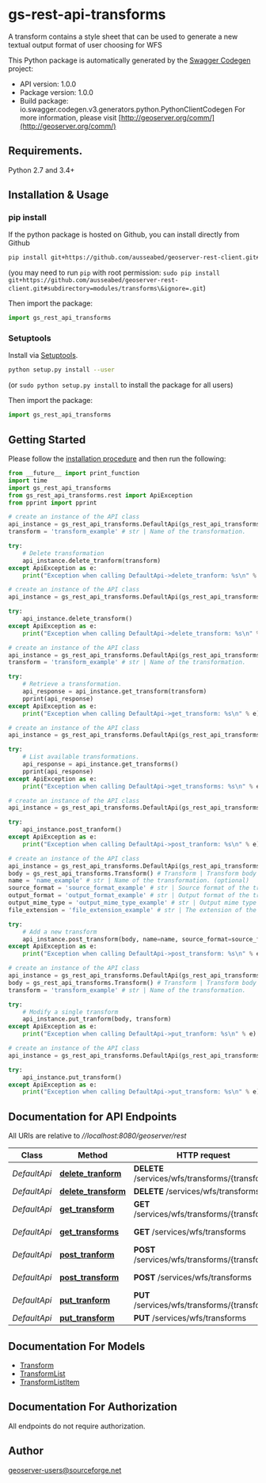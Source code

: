 # gs-rest-api-transforms
A transform contains a style sheet that can be used to generate a new textual output format of user choosing for WFS

This Python package is automatically generated by the [Swagger Codegen](https://github.com/swagger-api/swagger-codegen) project:

- API version: 1.0.0
- Package version: 1.0.0
- Build package: io.swagger.codegen.v3.generators.python.PythonClientCodegen
For more information, please visit [http://geoserver.org/comm/](http://geoserver.org/comm/)

## Requirements.

Python 2.7 and 3.4+

## Installation & Usage
### pip install

If the python package is hosted on Github, you can install directly from Github

```sh
pip install git+https://github.com/ausseabed/geoserver-rest-client.git#subdirectory=modules/transforms\&ignore=.git
```
(you may need to run `pip` with root permission: `sudo pip install git+https://github.com/ausseabed/geoserver-rest-client.git#subdirectory=modules/transforms\&ignore=.git`)

Then import the package:
```python
import gs_rest_api_transforms 
```

### Setuptools

Install via [Setuptools](http://pypi.python.org/pypi/setuptools).

```sh
python setup.py install --user
```
(or `sudo python setup.py install` to install the package for all users)

Then import the package:
```python
import gs_rest_api_transforms
```

## Getting Started

Please follow the [installation procedure](#installation--usage) and then run the following:

```python
from __future__ import print_function
import time
import gs_rest_api_transforms
from gs_rest_api_transforms.rest import ApiException
from pprint import pprint

# create an instance of the API class
api_instance = gs_rest_api_transforms.DefaultApi(gs_rest_api_transforms.ApiClient(configuration))
transform = 'transform_example' # str | Name of the transformation.

try:
    # Delete transformation
    api_instance.delete_tranform(transform)
except ApiException as e:
    print("Exception when calling DefaultApi->delete_tranform: %s\n" % e)

# create an instance of the API class
api_instance = gs_rest_api_transforms.DefaultApi(gs_rest_api_transforms.ApiClient(configuration))

try:
    api_instance.delete_transform()
except ApiException as e:
    print("Exception when calling DefaultApi->delete_transform: %s\n" % e)

# create an instance of the API class
api_instance = gs_rest_api_transforms.DefaultApi(gs_rest_api_transforms.ApiClient(configuration))
transform = 'transform_example' # str | Name of the transformation.

try:
    # Retrieve a transformation.
    api_response = api_instance.get_transform(transform)
    pprint(api_response)
except ApiException as e:
    print("Exception when calling DefaultApi->get_transform: %s\n" % e)

# create an instance of the API class
api_instance = gs_rest_api_transforms.DefaultApi(gs_rest_api_transforms.ApiClient(configuration))

try:
    # List available transformations.
    api_response = api_instance.get_transforms()
    pprint(api_response)
except ApiException as e:
    print("Exception when calling DefaultApi->get_transforms: %s\n" % e)

# create an instance of the API class
api_instance = gs_rest_api_transforms.DefaultApi(gs_rest_api_transforms.ApiClient(configuration))

try:
    api_instance.post_tranform()
except ApiException as e:
    print("Exception when calling DefaultApi->post_tranform: %s\n" % e)

# create an instance of the API class
api_instance = gs_rest_api_transforms.DefaultApi(gs_rest_api_transforms.ApiClient(configuration))
body = gs_rest_api_transforms.Transform() # Transform | Transform body to upload.
name = 'name_example' # str | Name of the transformation. (optional)
source_format = 'source_format_example' # str | Source format of the transformation. (optional)
output_format = 'output_format_example' # str | Output format of the transformation. (optional)
output_mime_type = 'output_mime_type_example' # str | Output mime type of the transformation. (optional)
file_extension = 'file_extension_example' # str | The extension of the file generated by the transformation. (optional)

try:
    # Add a new transform
    api_instance.post_transform(body, name=name, source_format=source_format, output_format=output_format, output_mime_type=output_mime_type, file_extension=file_extension)
except ApiException as e:
    print("Exception when calling DefaultApi->post_transform: %s\n" % e)

# create an instance of the API class
api_instance = gs_rest_api_transforms.DefaultApi(gs_rest_api_transforms.ApiClient(configuration))
body = gs_rest_api_transforms.Transform() # Transform | Transform body to upload.
transform = 'transform_example' # str | Name of the transformation.

try:
    # Modify a single transform
    api_instance.put_tranform(body, transform)
except ApiException as e:
    print("Exception when calling DefaultApi->put_tranform: %s\n" % e)

# create an instance of the API class
api_instance = gs_rest_api_transforms.DefaultApi(gs_rest_api_transforms.ApiClient(configuration))

try:
    api_instance.put_transform()
except ApiException as e:
    print("Exception when calling DefaultApi->put_transform: %s\n" % e)
```

## Documentation for API Endpoints

All URIs are relative to *//localhost:8080/geoserver/rest*

Class | Method | HTTP request | Description
------------ | ------------- | ------------- | -------------
*DefaultApi* | [**delete_tranform**](docs/DefaultApi.md#delete_tranform) | **DELETE** /services/wfs/transforms/{transform} | Delete transformation
*DefaultApi* | [**delete_transform**](docs/DefaultApi.md#delete_transform) | **DELETE** /services/wfs/transforms | 
*DefaultApi* | [**get_transform**](docs/DefaultApi.md#get_transform) | **GET** /services/wfs/transforms/{transform} | Retrieve a transformation.
*DefaultApi* | [**get_transforms**](docs/DefaultApi.md#get_transforms) | **GET** /services/wfs/transforms | List available transformations.
*DefaultApi* | [**post_tranform**](docs/DefaultApi.md#post_tranform) | **POST** /services/wfs/transforms/{transform} | 
*DefaultApi* | [**post_transform**](docs/DefaultApi.md#post_transform) | **POST** /services/wfs/transforms | Add a new transform
*DefaultApi* | [**put_tranform**](docs/DefaultApi.md#put_tranform) | **PUT** /services/wfs/transforms/{transform} | Modify a single transform
*DefaultApi* | [**put_transform**](docs/DefaultApi.md#put_transform) | **PUT** /services/wfs/transforms | 

## Documentation For Models

 - [Transform](docs/Transform.md)
 - [TransformList](docs/TransformList.md)
 - [TransformListItem](docs/TransformListItem.md)

## Documentation For Authorization

 All endpoints do not require authorization.


## Author

geoserver-users@sourceforge.net
